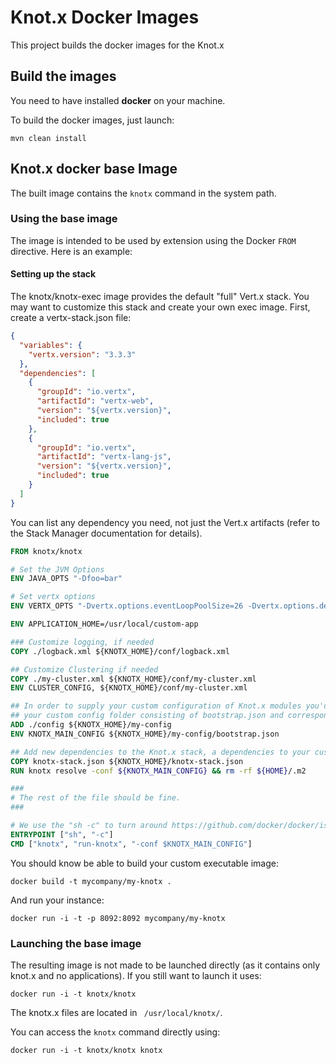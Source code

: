 # Knot.x Docker Images

This project builds the docker images for the Knot.x

## Build the images

You need to have installed **docker** on your machine.

To build the docker images, just launch:

`mvn clean install`

## Knot.x docker base Image

The built image contains the `knotx` command in the system path.
 
### Using the base image

The image is intended to be used by extension using the Docker `FROM` directive. Here is an example:

#### Setting up the stack
The knotx/knotx-exec image provides the default "full" Vert.x stack. You may want to customize this stack and create your own exec image. First, create a vertx-stack.json file:

```json
{
  "variables": {
    "vertx.version": "3.3.3"
  },
  "dependencies": [
    {
      "groupId": "io.vertx",
      "artifactId": "vertx-web",
      "version": "${vertx.version}",
      "included": true
    },
    {
      "groupId": "io.vertx",
      "artifactId": "vertx-lang-js",
      "version": "${vertx.version}",
      "included": true
    }
  ]
}
```
You can list any dependency you need, not just the Vert.x artifacts (refer to the Stack Manager documentation for details).

```Dockerfile
FROM knotx/knotx

# Set the JVM Options
ENV JAVA_OPTS "-Dfoo=bar"

# Set vertx options
ENV VERTX_OPTS "-Dvertx.options.eventLoopPoolSize=26 -Dvertx.options.deployment.worker=true"

ENV APPLICATION_HOME=/usr/local/custom-app

### Customize logging, if needed
COPY ./logback.xml ${KNOTX_HOME}/conf/logback.xml                 

## Customize Clustering if needed
COPY ./my-cluster.xml ${KNOTX_HOME}/conf/my-cluster.xml
ENV CLUSTER_CONFIG, ${KNOTX_HOME}/conf/my-cluster.xml

## In order to supply your custom configuration of Knot.x modules you'd need to supply
## your custom config folder consisting of bootstrap.json and corresponding .conf files
ADD ./config ${KNOTX_HOME}/my-config
ENV KNOTX_MAIN_CONFIG ${KNOTX_HOME}/my-config/bootstrap.json

## Add new dependencies to the Knot.x stack, a dependencies to your custom code
COPY knotx-stack.json ${KNOTX_HOME}/knotx-stack.json
RUN knotx resolve -conf ${KNOTX_MAIN_CONFIG} && rm -rf ${HOME}/.m2 

###
# The rest of the file should be fine.
###

# We use the "sh -c" to turn around https://github.com/docker/docker/issues/5509 - variable not expanded
ENTRYPOINT ["sh", "-c"]
CMD ["knotx", "run-knotx", "-conf $KNOTX_MAIN_CONFIG"]
```

You should know be able to build your custom executable image:

`docker build -t mycompany/my-knotx .`

And run your instance:

```
docker run -i -t -p 8092:8092 mycompany/my-knotx
```

### Launching the base image

The resulting image is not made to be launched directly (as it contains only knot.x and no applications). If you 
still want to launch it uses:
 
`docker run -i -t knotx/knotx`

The knotx.x files are located in ` /usr/local/knotx/`.

You can access the `knotx` command directly using:

`docker run -i -t knotx/knotx knotx`
